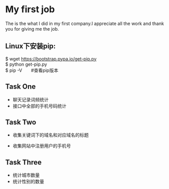 # My first job
The is the what I did in my first company.I appreciate all the work and thank you for giving me the job.

## Linux下安装pip:
$ wget https://bootstrap.pypa.io/get-pip.py   
$ python get-pip.py    
$ pip -V　　#查看pip版本  

## Task One

* 聊天记录词频统计
* 接口中全部的手机号码统计

## Task Two

* 收集关键词下的域名和对应域名的标题

* 收集网站中注册用户的手机号

## Task Three

* 统计城市数量
* 统计性别的数量

